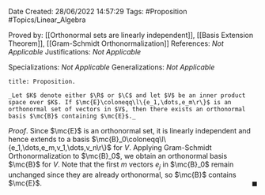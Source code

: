 <div class="topSpace"></div>

Date Created: 28/06/2022 14:57:29
Tags: #Proposition #Topics/Linear_Algebra

Proved by: [[Orthonormal sets are linearly independent]], [[Basis Extension Theorem]], [[Gram-Schmidt Orthonormalization]]
References: _Not Applicable_
Justifications: _Not Applicable_

Specializations: _Not Applicable_
Generalizations: _Not Applicable_

``` ad-Proposition
title: Proposition.

_Let $K$ denote either $\R$ or $\C$ and let $V$ be an inner product space over $K$. If $\mc{E}\coloneqq\l\{e_1,\dots,e_m\r\}$ is an orthonormal set of vectors in $V$, then there exists an orthonormal basis $\mc{B}$ containing $\mc{E}$._

```

_Proof_. Since $\mc{E}$ is an orthonormal set, it is linearly independent and hence extends to a basis $\mc{B}_0\coloneqq\l\{e_1,\dots,e_m,v_1,\dots,v_n\r\}$ for $V$. Applying Gram-Schmidt Orthonormalization to $\mc{B}_0$, we obtain an orthonormal basis $\mc{B}$ for $V$. Note that the first $m$ vectors $e_j$ in $\mc{B}_0$ remain unchanged since they are already orthonormal, so $\mc{B}$ contains $\mc{E}$.<span style="float:right;">$\blacksquare$</span>
